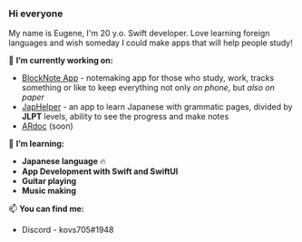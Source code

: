 ### Hi everyone

My name is Eugene, I'm 20 y.o. Swift developer. Love learning foreign languages and wish someday I could make apps that will help people study!

🔭 **I’m currently working on:**
 - [BlockNote App](https://github.com/kovs705/BlockNote-app) - notemaking app for those who study, work, tracks something or like to keep everything not only _on phone_, but _also on paper_
 - [JapHelper](https://github.com/kovs705/JapHelper) - an app to learn Japanese with grammatic pages, divided by **JLPT** levels, ability to see the progress and make notes
 - [ARdoc](https://github.com/kovs705/ARdoc) (soon)

🌱 **I’m learning:**
- **Japanese language** 🔥
- **App Development with Swift and SwiftUI**
- **Guitar playing**
- **Music making**

📫 **You can find me:**
 - Discord - kovs705#1948

